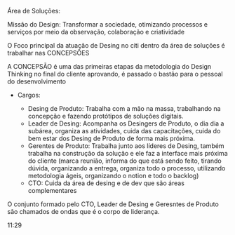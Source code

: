 Área de Soluções:

Missão do Design: Transformar a sociedade, otimizando processos e serviços por meio da observação, colaboração e criatividade

O Foco principal da atuação de Desing no citi dentro da área de soluções é trabalhar nas CONCEPSÕES

A CONCEPSÃO é uma das primeiras etapas da metodologia do Design Thinking no final do cliente aprovando, é passado o bastão para o pessoal do desenvolvimento



- Cargos:

  - Desing de Produto: Trabalha com a mão na massa, trabalhando na concepção e fazendo protótipos de soluções digitais.
  - Leader de Desing: Acompanha os Desingers de Produto, o dia dia a subárea, organiza as atividades, cuida das capacitações, cuida do bem estar dos Desing de Produto de forma mais próxima.
  - Gerentes de Produto: Trabalha junto aos líderes de Desing, também trabalha na construção da solução e ele faz a interface mais próxima do cliente (marca reunião, informa do que está sendo feito, tirando dúvida, organizando a entrega, organiza todo o processo, utilizando metodologia ágeis, organizando o notion e todo o backlog)
  - CTO: Cuida da área de desing e de dev que são áreas complementares

O conjunto formado pelo CTO, Leader de Desing e Geresntes de Produto são chamados de ondas que é o corpo de liderança.

11:29
